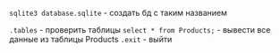 `sqlite3 database.sqlite` - создать бд с таким названием

`.tables` - проверить таблицы
`select * from Products;` - вывести все данные из таблицы Products
`.exit` - выйти